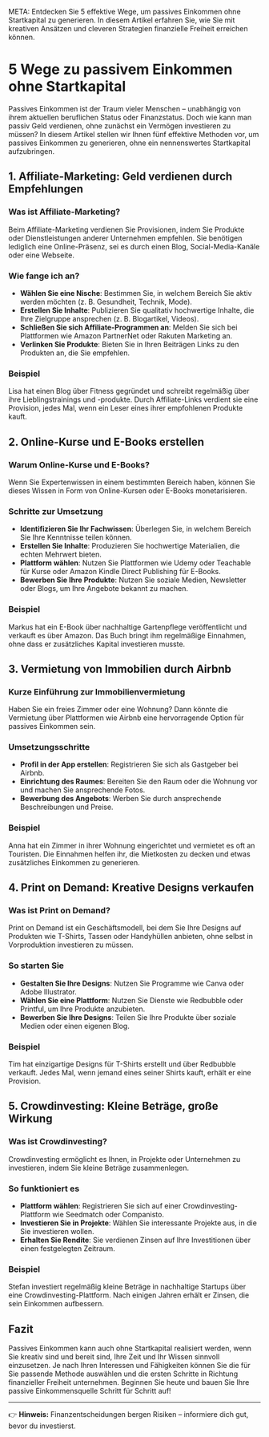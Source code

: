 META: Entdecken Sie 5 effektive Wege, um passives Einkommen ohne Startkapital zu generieren. In diesem Artikel erfahren Sie, wie Sie mit kreativen Ansätzen und cleveren Strategien finanzielle Freiheit erreichen können.

# 5 Wege zu passivem Einkommen ohne Startkapital

Passives Einkommen ist der Traum vieler Menschen – unabhängig von ihrem aktuellen beruflichen Status oder Finanzstatus. Doch wie kann man passiv Geld verdienen, ohne zunächst ein Vermögen investieren zu müssen? In diesem Artikel stellen wir Ihnen fünf effektive Methoden vor, um passives Einkommen zu generieren, ohne ein nennenswertes Startkapital aufzubringen.

## 1. Affiliate-Marketing: Geld verdienen durch Empfehlungen

### Was ist Affiliate-Marketing?

Beim Affiliate-Marketing verdienen Sie Provisionen, indem Sie Produkte oder Dienstleistungen anderer Unternehmen empfehlen. Sie benötigen lediglich eine Online-Präsenz, sei es durch einen Blog, Social-Media-Kanäle oder eine Webseite.

### Wie fange ich an?

- **Wählen Sie eine Nische**: Bestimmen Sie, in welchem Bereich Sie aktiv werden möchten (z. B. Gesundheit, Technik, Mode).
- **Erstellen Sie Inhalte**: Publizieren Sie qualitativ hochwertige Inhalte, die Ihre Zielgruppe ansprechen (z. B. Blogartikel, Videos).
- **Schließen Sie sich Affiliate-Programmen an**: Melden Sie sich bei Plattformen wie Amazon PartnerNet oder Rakuten Marketing an.
- **Verlinken Sie Produkte**: Bieten Sie in Ihren Beiträgen Links zu den Produkten an, die Sie empfehlen.

### Beispiel

Lisa hat einen Blog über Fitness gegründet und schreibt regelmäßig über ihre Lieblingstrainings und -produkte. Durch Affiliate-Links verdient sie eine Provision, jedes Mal, wenn ein Leser eines ihrer empfohlenen Produkte kauft.

## 2. Online-Kurse und E-Books erstellen

### Warum Online-Kurse und E-Books?

Wenn Sie Expertenwissen in einem bestimmten Bereich haben, können Sie dieses Wissen in Form von Online-Kursen oder E-Books monetarisieren. 

### Schritte zur Umsetzung

- **Identifizieren Sie Ihr Fachwissen**: Überlegen Sie, in welchem Bereich Sie Ihre Kenntnisse teilen können.
- **Erstellen Sie Inhalte**: Produzieren Sie hochwertige Materialien, die echten Mehrwert bieten.
- **Plattform wählen**: Nutzen Sie Plattformen wie Udemy oder Teachable für Kurse oder Amazon Kindle Direct Publishing für E-Books.
- **Bewerben Sie Ihre Produkte**: Nutzen Sie soziale Medien, Newsletter oder Blogs, um Ihre Angebote bekannt zu machen.

### Beispiel

Markus hat ein E-Book über nachhaltige Gartenpflege veröffentlicht und verkauft es über Amazon. Das Buch bringt ihm regelmäßige Einnahmen, ohne dass er zusätzliches Kapital investieren musste.

## 3. Vermietung von Immobilien durch Airbnb

### Kurze Einführung zur Immobilienvermietung

Haben Sie ein freies Zimmer oder eine Wohnung? Dann könnte die Vermietung über Plattformen wie Airbnb eine hervorragende Option für passives Einkommen sein.

### Umsetzungsschritte

- **Profil in der App erstellen**: Registrieren Sie sich als Gastgeber bei Airbnb.
- **Einrichtung des Raumes**: Bereiten Sie den Raum oder die Wohnung vor und machen Sie ansprechende Fotos.
- **Bewerbung des Angebots**: Werben Sie durch ansprechende Beschreibungen und Preise.

### Beispiel

Anna hat ein Zimmer in ihrer Wohnung eingerichtet und vermietet es oft an Touristen. Die Einnahmen helfen ihr, die Mietkosten zu decken und etwas zusätzliches Einkommen zu generieren.

## 4. Print on Demand: Kreative Designs verkaufen

### Was ist Print on Demand?

Print on Demand ist ein Geschäftsmodell, bei dem Sie Ihre Designs auf Produkten wie T-Shirts, Tassen oder Handyhüllen anbieten, ohne selbst in Vorproduktion investieren zu müssen.

### So starten Sie

- **Gestalten Sie Ihre Designs**: Nutzen Sie Programme wie Canva oder Adobe Illustrator.
- **Wählen Sie eine Plattform**: Nutzen Sie Dienste wie Redbubble oder Printful, um Ihre Produkte anzubieten.
- **Bewerben Sie Ihre Designs**: Teilen Sie Ihre Produkte über soziale Medien oder einen eigenen Blog.

### Beispiel

Tim hat einzigartige Designs für T-Shirts erstellt und über Redbubble verkauft. Jedes Mal, wenn jemand eines seiner Shirts kauft, erhält er eine Provision.

## 5. Crowdinvesting: Kleine Beträge, große Wirkung

### Was ist Crowdinvesting?

Crowdinvesting ermöglicht es Ihnen, in Projekte oder Unternehmen zu investieren, indem Sie kleine Beträge zusammenlegen. 

### So funktioniert es

- **Plattform wählen**: Registrieren Sie sich auf einer Crowdinvesting-Plattform wie Seedmatch oder Companisto.
- **Investieren Sie in Projekte**: Wählen Sie interessante Projekte aus, in die Sie investieren wollen. 
- **Erhalten Sie Rendite**: Sie verdienen Zinsen auf Ihre Investitionen über einen festgelegten Zeitraum.

### Beispiel

Stefan investiert regelmäßig kleine Beträge in nachhaltige Startups über eine Crowdinvesting-Plattform. Nach einigen Jahren erhält er Zinsen, die sein Einkommen aufbessern.

## Fazit

Passives Einkommen kann auch ohne Startkapital realisiert werden, wenn Sie kreativ sind und bereit sind, Ihre Zeit und Ihr Wissen sinnvoll einzusetzen. Je nach Ihren Interessen und Fähigkeiten können Sie die für Sie passende Methode auswählen und die ersten Schritte in Richtung finanzieller Freiheit unternehmen. Beginnen Sie heute und bauen Sie Ihre passive Einkommensquelle Schritt für Schritt auf!

---

👉 **Hinweis:** Finanzentscheidungen bergen Risiken – informiere dich gut, bevor du investierst.

